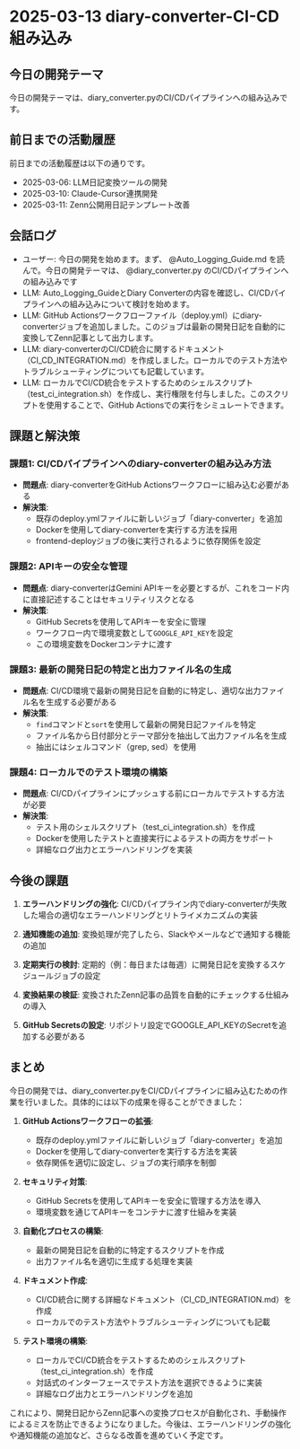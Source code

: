 # 2025-03-13 diary-converter-CI-CD組み込み

## 今日の開発テーマ

今日の開発テーマは、diary_converter.pyのCI/CDパイプラインへの組み込みです。

## 前日までの活動履歴
前日までの活動履歴は以下の通りです。
* 2025-03-06: LLM日記変換ツールの開発
* 2025-03-10: Claude-Cursor連携開発
* 2025-03-11: Zenn公開用日記テンプレート改善

## 会話ログ

- ユーザー: 今日の開発を始めます。まず、 @Auto_Logging_Guide.md を読んで。今日の開発テーマは、 @diary_converter.py  のCI/CDパイプラインへの組み込みです
- LLM: Auto_Logging_GuideとDiary Converterの内容を確認し、CI/CDパイプラインへの組み込みについて検討を始めます。
- LLM: GitHub Actionsワークフローファイル（deploy.yml）にdiary-converterジョブを追加しました。このジョブは最新の開発日記を自動的に変換してZenn記事として出力します。
- LLM: diary-converterのCI/CD統合に関するドキュメント（CI_CD_INTEGRATION.md）を作成しました。ローカルでのテスト方法やトラブルシューティングについても記載しています。
- LLM: ローカルでCI/CD統合をテストするためのシェルスクリプト（test_ci_integration.sh）を作成し、実行権限を付与しました。このスクリプトを使用することで、GitHub Actionsでの実行をシミュレートできます。

## 課題と解決策

### 課題1: CI/CDパイプラインへのdiary-converterの組み込み方法
- **問題点**: diary-converterをGitHub Actionsワークフローに組み込む必要がある
- **解決策**: 
  - 既存のdeploy.ymlファイルに新しいジョブ「diary-converter」を追加
  - Dockerを使用してdiary-converterを実行する方法を採用
  - frontend-deployジョブの後に実行されるように依存関係を設定

### 課題2: APIキーの安全な管理
- **問題点**: diary-converterはGemini APIキーを必要とするが、これをコード内に直接記述することはセキュリティリスクとなる
- **解決策**:
  - GitHub Secretsを使用してAPIキーを安全に管理
  - ワークフロー内で環境変数として`GOOGLE_API_KEY`を設定
  - この環境変数をDockerコンテナに渡す

### 課題3: 最新の開発日記の特定と出力ファイル名の生成
- **問題点**: CI/CD環境で最新の開発日記を自動的に特定し、適切な出力ファイル名を生成する必要がある
- **解決策**:
  - `find`コマンドと`sort`を使用して最新の開発日記ファイルを特定
  - ファイル名から日付部分とテーマ部分を抽出して出力ファイル名を生成
  - 抽出にはシェルコマンド（grep, sed）を使用

### 課題4: ローカルでのテスト環境の構築
- **問題点**: CI/CDパイプラインにプッシュする前にローカルでテストする方法が必要
- **解決策**:
  - テスト用のシェルスクリプト（test_ci_integration.sh）を作成
  - Dockerを使用したテストと直接実行によるテストの両方をサポート
  - 詳細なログ出力とエラーハンドリングを実装

## 今後の課題

1. **エラーハンドリングの強化**: CI/CDパイプライン内でdiary-converterが失敗した場合の適切なエラーハンドリングとリトライメカニズムの実装

2. **通知機能の追加**: 変換処理が完了したら、Slackやメールなどで通知する機能の追加

3. **定期実行の検討**: 定期的（例：毎日または毎週）に開発日記を変換するスケジュールジョブの設定

4. **変換結果の検証**: 変換されたZenn記事の品質を自動的にチェックする仕組みの導入

5. **GitHub Secretsの設定**: リポジトリ設定でGOOGLE_API_KEYのSecretを追加する必要がある

## まとめ

今日の開発では、diary_converter.pyをCI/CDパイプラインに組み込むための作業を行いました。具体的には以下の成果を得ることができました：

1. **GitHub Actionsワークフローの拡張**:
   - 既存のdeploy.ymlファイルに新しいジョブ「diary-converter」を追加
   - Dockerを使用してdiary-converterを実行する方法を実装
   - 依存関係を適切に設定し、ジョブの実行順序を制御

2. **セキュリティ対策**:
   - GitHub Secretsを使用してAPIキーを安全に管理する方法を導入
   - 環境変数を通じてAPIキーをコンテナに渡す仕組みを実装

3. **自動化プロセスの構築**:
   - 最新の開発日記を自動的に特定するスクリプトを作成
   - 出力ファイル名を適切に生成する処理を実装

4. **ドキュメント作成**:
   - CI/CD統合に関する詳細なドキュメント（CI_CD_INTEGRATION.md）を作成
   - ローカルでのテスト方法やトラブルシューティングについても記載

5. **テスト環境の構築**:
   - ローカルでCI/CD統合をテストするためのシェルスクリプト（test_ci_integration.sh）を作成
   - 対話式のインターフェースでテスト方法を選択できるように実装
   - 詳細なログ出力とエラーハンドリングを追加

これにより、開発日記からZenn記事への変換プロセスが自動化され、手動操作によるミスを防止できるようになりました。今後は、エラーハンドリングの強化や通知機能の追加など、さらなる改善を進めていく予定です。 